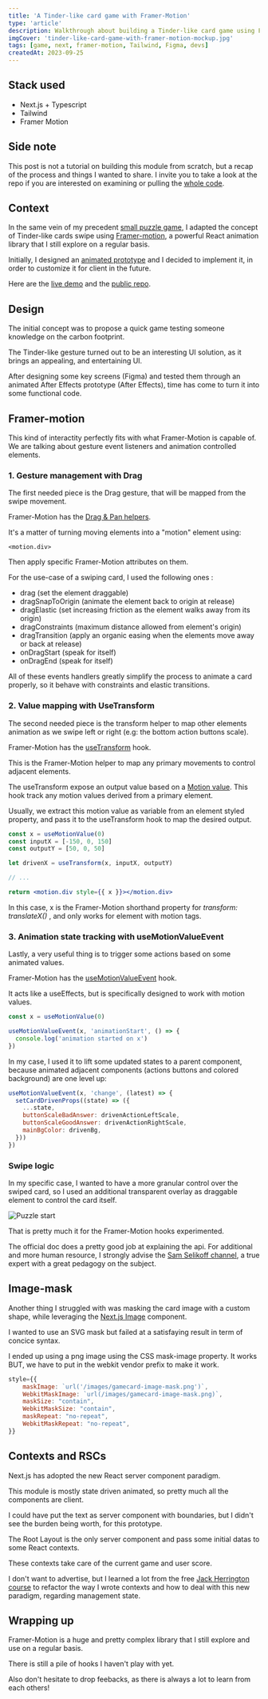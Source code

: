```yaml
---
title: 'A Tinder-like card game with Framer-Motion'
type: 'article'
description: Walkthrough about building a Tinder-like card game using Framer-motion.
imgCover: 'tinder-like-card-game-with-framer-motion-mockup.jpg'
tags: [game, next, framer-motion, Tailwind, Figma, devs]
createdAt: 2023-09-25
---
```


## Stack used

- Next.js + Typescript
- Tailwind
- Framer Motion

## Side note

This post is not a tutorial on building this module from scratch, but a recap of the process and things I wanted to share. I invite you to take a look at the repo if you are interested on examining or pulling the [whole code](https://github.com/lansolo99/tinder-card-game-with-framer-motion).

## Context

In the same vein of my precedent [small puzzle game](/posts/drag-and-drop-puzzle-game), I adapted the concept of Tinder-like cards swipe using [Framer-motion](https://www.framer.com/motion/), a powerful React animation library that I still explore on a regular basis.

Initially, I designed an [animated prototype](https://dribbble.com/shots/22512145-Tinder-inspired-eco-quiz) and I decided to implement it, in order to customize it for client in the future.

Here are the [live demo](https://tinder-card-game-with-framer-motion.vercel.app/) and the [public repo](https://github.com/lansolo99/tinder-card-game-with-framer-motion).

## Design

The initial concept was to propose a quick game testing someone knowledge on the carbon footprint.

The Tinder-like gesture turned out to be an interesting UI solution, as it brings an appealing, and entertaining UI.

After designing some key screens (Figma) and tested them through an animated After Effects prototype (After Effects), time has come to turn it into some functional code.

## Framer-motion

This kind of interactity perfectly fits with what Framer-Motion is capable of. We are talking about gesture event listeners and animation controlled elements.

### 1. Gesture management with Drag

The first needed piece is the Drag gesture, that will be mapped from the swipe movement.

Framer-Motion has the [Drag & Pan helpers](https://www.framer.com/motion/gestures/#drag).

It's a matter of turning moving elements into a "motion" element using:

```
<motion.div>
```

Then apply specific Framer-Motion attributes on them.

For the use-case of a swiping card, I used the following ones :

- drag (set the element draggable)
- dragSnapToOrigin (animate the element back to origin at release)
- dragElastic (set increasing friction as the element walks away from its origin)
- dragConstraints (maximum distance allowed from element's origin)
- dragTransition (apply an organic easing when the elements move away or back at release)
- onDragStart (speak for itself)
- onDragEnd (speak for itself)

All of these events handlers greatly simplify the process to animate a card properly, so it behave with constraints and elastic transitions.

### 2. Value mapping with UseTransform

The second needed piece is the transform helper to map other elements animation as we swipe left or right (e.g: the bottom action buttons scale).

Framer-Motion has the [useTransform](https://www.framer.com/motion/use-transform/) hook.

This is the Framer-Motion helper to map any primary movements to control adjacent elements.

The useTransform expose an output value based on a [Motion value](https://www.framer.com/motion/motionvalue/).
This hook track any motion values derived from a primary element.

Usually, we extract this motion value as variable from an element styled property, and pass it to the useTransform hook to map the desired output.

```jsx
const x = useMotionValue(0)
const inputX = [-150, 0, 150]
const outputY = [50, 0, 50]

let drivenX = useTransform(x, inputX, outputY)

// ...

return <motion.div style={{ x }}></motion.div>
```

In this case, x is the Framer-Motion shorthand property for _transform: translateX()_ , and only works for element with motion tags.

### 3. Animation state tracking with useMotionValueEvent

Lastly, a very useful thing is to trigger some actions based on some animated values.

Framer-Motion has the [useMotionValueEvent](https://www.framer.com/motion/use-motion-value-event/) hook.

It acts like a useEffects, but is specifically designed to work with motion values.

```jsx
const x = useMotionValue(0)

useMotionValueEvent(x, 'animationStart', () => {
  console.log('animation started on x')
})
```

In my case, I used it to lift some updated states to a parent component, because animated adjacent components (actions buttons and colored background) are one level up:

```jsx
useMotionValueEvent(x, 'change', (latest) => {
  setCardDrivenProps((state) => ({
    ...state,
    buttonScaleBadAnswer: drivenActionLeftScale,
    buttonScaleGoodAnswer: drivenActionRightScale,
    mainBgColor: drivenBg,
  }))
})
```

### Swipe logic

In my specific case, I wanted to have a more granular control over the swiped card, so I used an additional transparent overlay as draggable element to control the card itself.

<img src="https://res.cloudinary.com/lansolo99/image/upload/c_fit,dpr_auto,q_auto,w_auto/lansolo.dev/posts/tinder-like-card-game-with-framer-motion-elements.jpg" alt="Puzzle start">

That is pretty much it for the Framer-Motion hooks experimented.

The official doc does a pretty good job at explaining the api. For additional and more human resource, I strongly advise the [Sam Selikoff channel](https://www.youtube.com/samselikoff), a true expert with a great pedagogy on the subject.

## Image-mask

Another thing I struggled with was masking the card image with a custom shape, while leveraging the [Next.js Image](https://nextjs.org/docs/pages/api-reference/components/image) component.

I wanted to use an SVG mask but failed at a satisfaying result in term of concice syntax.

I ended up using a png image using the CSS mask-image property. It works BUT, we have to put in the webkit vendor prefix to make it work.

```jsx
style={{
    maskImage: `url('/images/gamecard-image-mask.png')`,
    WebkitMaskImage: `url(/images/gamecard-image-mask.png)`,
    maskSize: "contain",
    WebkitMaskSize: "contain",
    maskRepeat: "no-repeat",
    WebkitMaskRepeat: "no-repeat",
}}
```

## Contexts and RSCs

Next.js has adopted the new React server component paradigm.

This module is mostly state driven animated, so pretty much all the components are client.

I could have put the text as server component with boundaries, but I didn't see the burden being worth, for this prototype.

The Root Layout is the only server component and pass some initial datas to some React contexts.

These contexts take care of the current game and user score.

I don't want to advertise, but I learned a lot from the free [Jack Herrington course](https://www.pronextjs.dev/tutorials) to refactor the way I wrote contexts and how to deal with this new paradigm, regarding management state.

## Wrapping up

Framer-Motion is a huge and pretty complex library that I still explore and use on a regular basis.

There is still a pile of hooks I haven't play with yet.

Also don't hesitate to drop feebacks, as there is always a lot to learn from each others!
